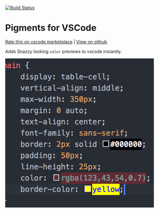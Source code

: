 [![Build Status](https://dev.azure.com/DeMoorJasper/parcel-plugin-imagemin/_apis/build/status/DeMoorJasper.vscode-pigments?branchName=master)](https://dev.azure.com/DeMoorJasper/parcel-plugin-imagemin/_build/latest?definitionId=5&branchName=master)

# Pigments for VSCode

[Rate this on vscode marketplace](https://marketplace.visualstudio.com/items?itemName=jaspernorth.vscode-pigments) | [View on github](https://github.com/DeMoorJasper/vscode-pigments)

Adds Snazzy looking `color` previews to vscode instantly.

![preview](preview.jpg)
